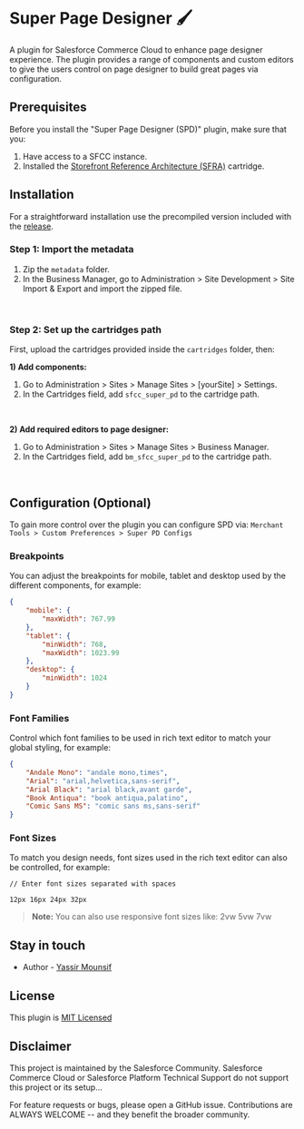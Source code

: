 # Super Page Designer :paintbrush:
A plugin for Salesforce Commerce Cloud to enhance page designer experience. The plugin provides a range of components and custom editors to give the users control on page designer to build great pages via configuration.

## Prerequisites
Before you install the "Super Page Designer (SPD)" plugin, make sure that you:

1) Have access to a SFCC instance.
2) Installed the [Storefront Reference Architecture (SFRA)][1] cartridge.

## Installation
For a straightforward installation use the precompiled version included with the [release](https://github.com/sfccplus/super-page-designer/releases/latest).

### Step 1: Import the metadata

1) Zip the `metadata` folder.
2) In the Business Manager, go to Administration > Site Development > Site Import & Export and import the zipped file.
<br/>

### Step 2: Set up the cartridges path
First, upload the cartridges provided inside the `cartridges` folder, then:

**1) Add components:**
1) Go to Administration > Sites > Manage Sites > [yourSite] > Settings.
2) In the Cartridges field, add `sfcc_super_pd` to the cartridge path.
<br/>

**2) Add required editors to page designer:**
1) Go to Administration > Sites > Manage Sites > Business Manager.
2) In the Cartridges field, add `bm_sfcc_super_pd` to the cartridge path.
<br/>

## Configuration (Optional)
To gain more control over the plugin you can configure SPD via: `Merchant Tools > Custom Preferences > Super PD Configs`

### Breakpoints
You can adjust the breakpoints for mobile, tablet and desktop used by the different components, for example:

```json
{
    "mobile": {
        "maxWidth": 767.99
    },
    "tablet": {
        "minWidth": 768,
        "maxWidth": 1023.99
    },
    "desktop": {
        "minWidth": 1024
    }
}
```

### Font Families
Control which font families to be used in rich text editor to match your global styling, for example:
```json
{
    "Andale Mono": "andale mono,times",
    "Arial": "arial,helvetica,sans-serif",
    "Arial Black": "arial black,avant garde",
    "Book Antiqua": "book antiqua,palatino",
    "Comic Sans MS": "comic sans ms,sans-serif"
}
```

### Font Sizes
To match you design needs, font sizes used in the rich text editor can also be controlled, for example:
```
// Enter font sizes separated with spaces

12px 16px 24px 32px
```
> **Note:** You can also use responsive font sizes like: 2vw 5vw 7vw

## Stay in touch
* Author - [Yassir Mounsif](https://x.com/Yassir_Mounsif)

## License
This plugin is [MIT Licensed](LICENSE)

[1]: https://github.com/SalesforceCommerceCloud/storefront-reference-architecture/tree/master

## Disclaimer
This project is maintained by the Salesforce Community. Salesforce Commerce Cloud or Salesforce Platform Technical Support do not support this project or its setup...

For feature requests or bugs, please open a GitHub issue. Contributions are ALWAYS WELCOME -- and they benefit the broader community.

